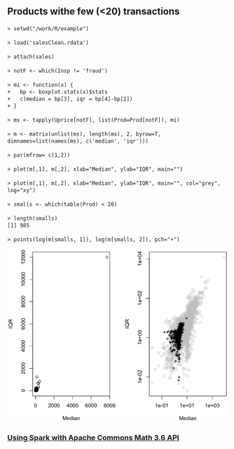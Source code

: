 ## Products withe few (<20) transactions

~~~
> setwd("/work/R/example")
 
> load('salesClean.rdata')

> attach(sales)

> notF <- which(Insp != 'fraud')

> mi <- function(x) { 
+   bp <- boxplot.stats(x)$stats 
+   c(median = bp[3], iqr = bp[4]-bp[2])
+ }

> ms <- tapply(Uprice[notF], list(Prod=Prod[notF]), mi)

> m <- matrix(unlist(ms), length(ms), 2, byrow=T, dimnames=list(names(ms), c('median', 'iqr')))

> par(mfrow= c(1,2))

> plot(m[,1], m[,2], xlab="Median", ylab="IQR", main="")
 
> plot(m[,1], m[,2], xlab="Median", ylab="IQR", main="", col="grey", log="xy")

> smalls <- which(table(Prod) < 20)

> length(smalls)
[1] 985
 
> points(log(m[smalls, 1]), log(m[smalls, 2]), pch="+")
~~~
![Small Products](../images/smalls.png)

### [Using Spark with Apache Commons Math 3.6 API](../../../../../methodology/non-parametric-test/Kolmogorov-Smirnov/detecting-fraudulent-transactions/README.md)
